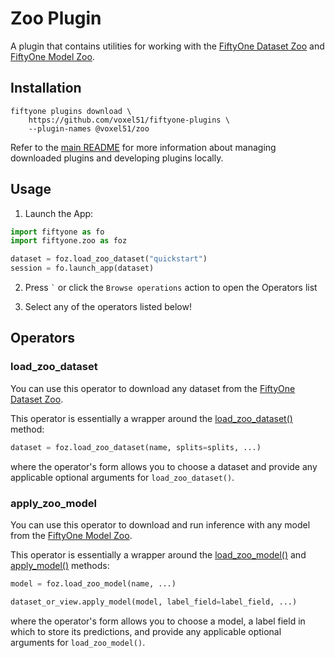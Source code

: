 # Zoo Plugin

A plugin that contains utilities for working with the
[FiftyOne Dataset Zoo](https://docs.voxel51.com/user_guide/dataset_zoo/index.html)
and
[FiftyOne Model Zoo](https://docs.voxel51.com/user_guide/model_zoo/index.html).

## Installation

```shell
fiftyone plugins download \
    https://github.com/voxel51/fiftyone-plugins \
    --plugin-names @voxel51/zoo
```

Refer to the [main README](https://github.com/voxel51/fiftyone-plugins) for
more information about managing downloaded plugins and developing plugins
locally.

## Usage

1.  Launch the App:

```py
import fiftyone as fo
import fiftyone.zoo as foz

dataset = foz.load_zoo_dataset("quickstart")
session = fo.launch_app(dataset)
```

2.  Press `` ` `` or click the `Browse operations` action to open the Operators
    list

3.  Select any of the operators listed below!

## Operators

### load_zoo_dataset

You can use this operator to download any dataset from the
[FiftyOne Dataset Zoo](https://docs.voxel51.com/user_guide/dataset_zoo/index.html).

This operator is essentially a wrapper around the
[load_zoo_dataset()](https://docs.voxel51.com/api/fiftyone.zoo.html#fiftyone.zoo.load_zoo_dataset)
method:

```py
dataset = foz.load_zoo_dataset(name, splits=splits, ...)
```

where the operator's form allows you to choose a dataset and provide any
applicable optional arguments for `load_zoo_dataset()`.

### apply_zoo_model

You can use this operator to download and run inference with any model from the
[FiftyOne Model Zoo](https://docs.voxel51.com/user_guide/model_zoo/index.html).

This operator is essentially a wrapper around the
[load_zoo_model()](https://docs.voxel51.com/api/fiftyone.zoo.html#fiftyone.zoo.load_zoo_model)
and
[apply_model()](https://docs.voxel51.com/api/fiftyone.zoo.datasets.html#fiftyone.zoo.datasets.load_zoo_dataset)
methods:

```py
model = foz.load_zoo_model(name, ...)

dataset_or_view.apply_model(model, label_field=label_field, ...)
```

where the operator's form allows you to choose a model, a label field in which
to store its predictions, and provide any applicable optional arguments for
`load_zoo_model()`.
